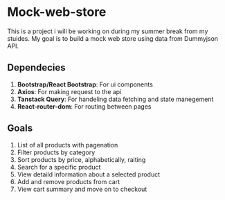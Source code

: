 # Mock-web-store
This is a project i will be working on during my summer break from my stuides. My goal is to build a mock web store using data from Dummyjson API.

## Dependecies
1. **Bootstrap/React Bootstrap**: For ui components
2. **Axios**: For making request to the api
3. **Tanstack Query**: For handeling data fetching and state manegement
4. **React-router-dom**: For routing between pages

## Goals
1. List of all products with pagenation
2. Filter products by category
3. Sort products by price, alphabetically, raiting
4. Search for a specific product
5. View detaild information about a selected product
6. Add and remove products from cart
7. View cart summary and move on to checkout
